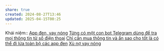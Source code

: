 ```yaml
---
share: true
created: 2024-08-27T13:46
updated: 2025-04-15T00:25
---
```

Khái niệm:: [App đen, vay nóng](../../../../../%CE%9E%20Kh%C3%A1i%20ni%E1%BB%87m/App%20%C4%91en,%20vay%20n%C3%B3ng.md)
[Từng có một con bot Telegram dùng để tra mọi thông tin từ số điện thoại](../../../../../Ki%E1%BA%BFm%20ti%E1%BB%81n/L%C3%A0m%20ch%E1%BB%A7/T%C3%A0i%20kho%E1%BA%A3n%20%E1%BA%A3o,%20mua%20b%C3%A1n%20th%C3%B4ng%20tin%20c%C3%A1%20nh%C3%A2n/T%E1%BB%ABng%20c%C3%B3%20m%E1%BB%99t%20con%20bot%20Telegram%20d%C3%B9ng%20%C4%91%E1%BB%83%20tra%20m%E1%BB%8Di%20th%C3%B4ng%20tin%20t%E1%BB%AB%20s%E1%BB%91%20%C4%91i%E1%BB%87n%20tho%E1%BA%A1i.md)
[Chỉ cần mua thông tin và ẩn sao cho tốt là có thể đi lừa toàn bộ các app đen](./Ch%E1%BB%89%20c%E1%BA%A7n%20mua%20th%C3%B4ng%20tin%20v%C3%A0%20%E1%BA%A9n%20sao%20cho%20t%E1%BB%91t%20l%C3%A0%20c%C3%B3%20th%E1%BB%83%20%C4%91i%20l%E1%BB%ABa%20to%C3%A0n%20b%E1%BB%99%20c%C3%A1c%20app%20%C4%91en.md)
[Xù nợ vay nóng](../../../../../../%F0%9F%93%90D%E1%BB%B1%20%C3%A1n/Gi%C3%BAp%20nhau%20tho%C3%A1t%20n%E1%BB%A3/T%C3%A0i%20li%E1%BB%87u/X%C3%B9%20n%E1%BB%A3%20vay%20n%C3%B3ng.md)